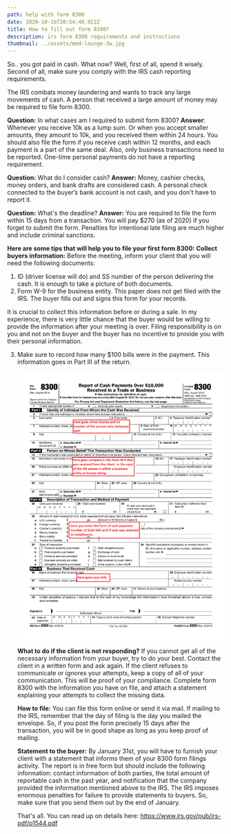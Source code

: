 ```yaml
---
path: help with form 8300
date: 2020-10-16T20:54:40.922Z
title: How to fill out form 8300?
description: irs form 8300 requirements and instructions
thumbnail: ../assets/med-lounge-3w.jpg
---
```

So.. you got paid in cash. What now? Well, first of all, spend it wisely.  Second of all, make sure you comply with the IRS cash reporting requirements. 

The IRS combats money laundering and wants to track any large movements of cash. A person that received a large amount of money may be required to file form 8300.

**Question:** In what cases am I required to submit form 8300?
**Answer**: Whenever you receive 10k as a lump sum. Or when you accept smaller amounts, they amount to 10k, and you received them within 24 hours. You should also file the form if you receive cash within 12 months, and each payment is a part of the same deal. 
Also, only business transactions need to be reported. One-time personal payments do not have a reporting requirement.

**Question:** What do I consider cash?
**Answer:** Money, cashier checks, money orders, and bank drafts are considered cash. A personal check connected to the buyer’s bank account is not cash, and you don't have to report it.

**Question:** What's the deadline?                                                                                                                                          **Answer:** You are required to file the form within 15 days from a transaction. You will pay $270 (as of 2020) if you forget to submit the form. Penalties for intentional late filing are much higher and include criminal sanctions.

**Here are some tips that will help you to file your first form 8300:**
**Collect buyers information:**
Before the meeting, inform your client that you will need the following documents: 

1. ID (driver license will do) and SS number of the person delivering the cash. It is enough to take a picture of both documents.
2. Form W-9 for the business entity. This paper does not get filed with the IRS. The buyer fills out and signs this form for your records.

It is crucial to collect this information before or during a sale. In my experience, there is very little chance that the buyer would be willing to provide the information after your meeting is over. Filing responsibility is on you and not on the buyer and the buyer has no incentive to provide you with their personal information. 

3. Make sure to record how many $100 bills were in the payment. This information goes in Part III of the return.

   ![cash reporting in Cannabis Industry](../assets/f8300-1.png "Form 8300 instructions")

   **What to do if the client is not responding?**                                                                                                                  If you cannot get all of the necessary information from your buyer, try to do your best. Contact the client in a written form and ask again. If the client refuses to communicate or ignores your attempts, keep a copy of all of your communication. This will be proof of your compliance. Complete form 8300 with the information you have on file, and attach a statement explaining your attempts to collect the missing data.

   **How to file:**
   You can file this form online or send it via mail. If mailing to the IRS, remember that the day of filing is the day you mailed the envelope. So, if you post the form precisely 15 days after the transaction, you will be in good shape as long as you keep proof of mailing. 

   **Statement to the buyer:**
   By January 31st, you will have to furnish your client with a statement that informs them of your 8300 form filings activity. The report is in free form but should include the following information:  contact information of both parties, the total amount of reportable cash in the past year, and notification that the company provided the information mentioned above to the IRS.
   The IRS imposes enormous penalties for failure to provide statements to buyers. So, make sure that you send them out by the end of January.

   That's all. You can read up on details here:  https://www.irs.gov/pub/irs-pdf/p1544.pdf